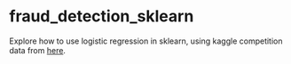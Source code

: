 # fraud_detection_sklearn

Explore how to use logistic regression in sklearn, using kaggle competition data from [here](https://www.kaggle.com/c/ieee-fraud-detection/overview).
